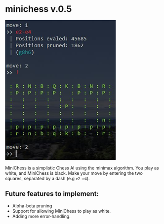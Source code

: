 # minichess v.0.5
![Console Output](image.JPG)

MiniChess is a simplistic Chess AI using the minimax algorithm. You play as white, and MiniChess is black. Make your move by entering the two squares, separated by a dash (e.g `e2-e4`).

## Future features to implement:
- Alpha-beta pruning
- Support for allowing MiniChess to play as white.
- Adding more error-handling.
